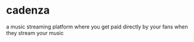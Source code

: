 # cadenza
a music streaming platform where you get paid directly by your fans when they stream your music
